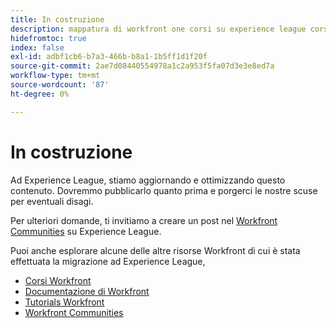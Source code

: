 ```yaml
---
title: In costruzione
description: mappatura di workfront one corsi su experience league corsi
hidefromtoc: true
index: false
exl-id: adbf1cb6-b7a3-466b-b8a1-1b5ff1d1f20f
source-git-commit: 2ae7d08440554978a1c2a953f5fa07d3e3e8ed7a
workflow-type: tm+mt
source-wordcount: '87'
ht-degree: 0%

---
```


# In costruzione

Ad Experience League, stiamo aggiornando e ottimizzando questo contenuto. Dovremmo pubblicarlo quanto prima e porgerci le nostre scuse per eventuali disagi.

Per ulteriori domande, ti invitiamo a creare un post nel [Workfront Communities](https://experienceleaguecommunities.adobe.com/t5/workfront/ct-p/workfront) su Experience League.

Puoi anche esplorare alcune delle altre risorse Workfront di cui è stata effettuata la migrazione ad Experience League,

* [Corsi Workfront](https://experienceleague.adobe.com/?lang=en&amp;Solution=Workfront#courses)
* [Documentazione di Workfront](https://experienceleague.adobe.com/docs/workfront.html)
* [Tutorials Workfront](https://experienceleague.adobe.com/docs/workfront-learn/tutorials-workfront/home.html)
* [Workfront Communities](https://experienceleaguecommunities.adobe.com/t5/workfront/ct-p/workfront)
